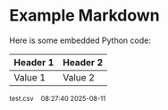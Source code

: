 # Example Markdown

Here is some embedded Python code:

<!--file "input/test.csv"-->
| Header 1 | Header 2 |
| --- | --- |
| Value 1 | Value 2 |

<small>test.csv &nbsp;&nbsp; 08:27:40 2025-08-11</small>

<!--file end-->
